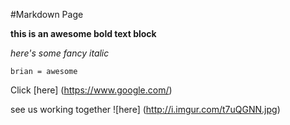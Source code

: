 #Markdown Page

**this is an awesome bold text block**

*here's some fancy italic*

```brian = awesome```

Click [here] (https://www.google.com/)

see us working together ![here] (http://i.imgur.com/t7uQGNN.jpg)